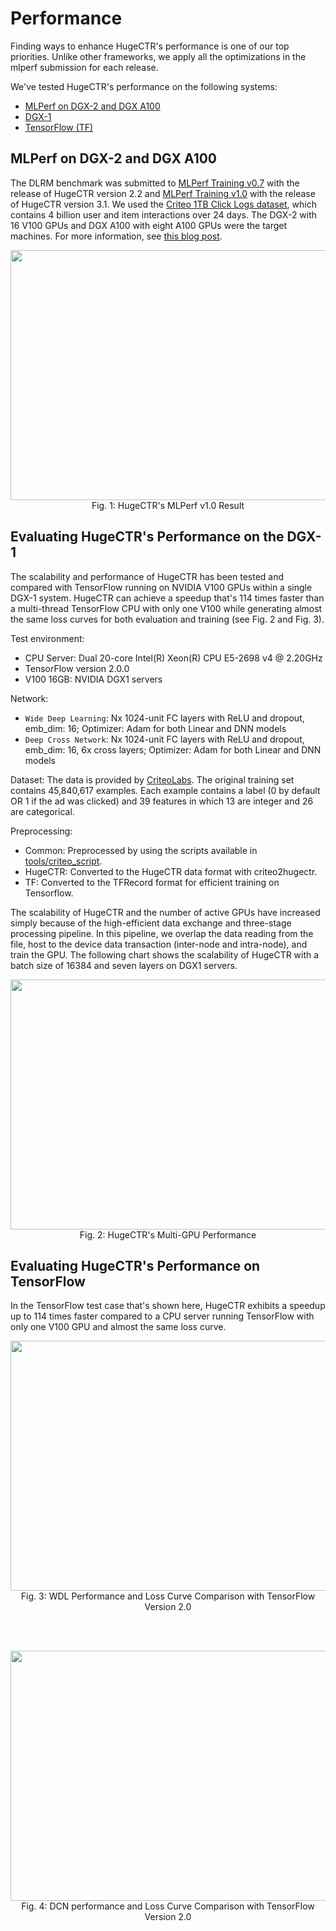# Performance

Finding ways to enhance HugeCTR's performance is one of our top priorities. Unlike other frameworks, we apply all the optimizations in the mlperf submission for each release. 

We've tested HugeCTR's performance on the following systems:
* [MLPerf on DGX-2 and DGX A100](evaluating-hugectrs-performance-on-the-dgx-2-and-dgx-a100)
* [DGX-1](evaluating-hugectrs-performance-on-the-dgx-1)
* [TensorFlow (TF)](evaluating-hugectrs-performance-on-tensorflow)

## MLPerf on DGX-2 and DGX A100
The DLRM benchmark was submitted to [MLPerf Training v0.7](https://mlperf.org/training-results-0-7) with the release of HugeCTR version 2.2 and [MLPerf Training v1.0](https://mlcommons.org/en/news/mlperf-training-v10) with the release of HugeCTR version 3.1. We used the [Criteo 1TB Click Logs dataset](https://labs.criteo.com/2013/12/download-terabyte-click-logs/), which contains 4 billion user and item interactions over 24 days. The DGX-2 with 16 V100 GPUs and DGX A100 with eight A100 GPUs were the target machines. For more information, see [this blog post](https://developer.nvidia.com/blog/optimizing-ai-performance-for-mlperf-v0-7-training/).

<div align=center><img width = '600' height ='400' src ="docs/source/user_guide_src/mlperf_10.PNG"/></div>
<div align=center>Fig. 1: HugeCTR's MLPerf v1.0 Result</div>

## Evaluating HugeCTR's Performance on the DGX-1
The scalability and performance of HugeCTR has been tested and compared with TensorFlow running on NVIDIA V100 GPUs within a single DGX-1 system. HugeCTR can achieve a speedup that's 114 times faster than a multi-thread TensorFlow CPU with only one V100 while generating almost the same loss curves for both evaluation and training (see Fig. 2 and Fig. 3).

Test environment:
* CPU Server: Dual 20-core Intel(R) Xeon(R) CPU E5-2698 v4 @ 2.20GHz
* TensorFlow version 2.0.0
* V100 16GB: NVIDIA DGX1 servers

Network:
* `Wide Deep Learning`: Nx 1024-unit FC layers with ReLU and dropout, emb_dim: 16; Optimizer: Adam for both Linear and DNN models
* `Deep Cross Network`: Nx 1024-unit FC layers with ReLU and dropout, emb_dim: 16, 6x cross layers; Optimizer: Adam for both Linear and DNN models

Dataset:
The data is provided by [CriteoLabs](http://labs.criteo.com/2014/02/kaggle-display-advertising-challenge-dataset/). The original training set contains 45,840,617 examples. Each example contains a label (0 by default OR 1 if the ad was clicked) and 39 features in which 13 are integer and 26 are categorical.

Preprocessing:
* Common: Preprocessed by using the scripts available in [tools/criteo_script](..tools/criteo_script).
* HugeCTR: Converted to the HugeCTR data format with criteo2hugectr.
* TF: Converted to the TFRecord format for efficient training on Tensorflow.

The scalability of HugeCTR and the number of active GPUs have increased simply because of the high-efficient data exchange and three-stage processing pipeline. In this pipeline, we overlap the data reading from the file, host to the device data transaction (inter-node and intra-node), and train the GPU. The following chart shows the scalability of HugeCTR with a batch size of 16384 and seven layers on DGX1 servers.

<div align=center><img width = '800' height ='400' src ="docs/source/user_guide_srcfig12_multi_gpu_performance.PNG"/></div>
<div align=center>Fig. 2: HugeCTR's Multi-GPU Performance</div>

## Evaluating HugeCTR's Performance on TensorFlow
In the TensorFlow test case that's shown here, HugeCTR exhibits a speedup up to 114 times faster compared to a CPU server running TensorFlow with only one V100 GPU and almost the same loss curve.

<div align=center><img width = '800' height ='400' src ="docs/source/user_guide_srcWDL.JPG"/></div>
<div align=center>Fig. 3: WDL Performance and Loss Curve Comparison with TensorFlow Version 2.0</div>

<br></br>

<div align=center><img width = '800' height ='400' src ="docs/source/user_guide_srcDCN.JPG"/></div>
<div align=center>Fig. 4: DCN performance and Loss Curve Comparison with TensorFlow Version 2.0</div>

